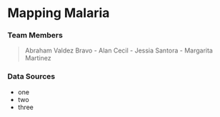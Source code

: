 # Mapping Malaria

### Team Members
>Abraham Valdez Bravo - Alan Cecil - Jessia Santora - Margarita Martinez

### Data Sources
* one
* two
* three